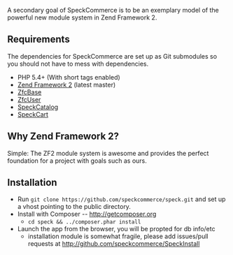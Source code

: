 
A secondary goal of SpeckCommerce is to be an exemplary model of the powerful
new module system in Zend Framework 2.

Requirements
------------

The dependencies for SpeckCommerce are set up as Git submodules so you should not have to mess with dependencies.

* PHP 5.4+ (With short tags enabled)
* [Zend Framework 2](https://github.com/zendframework/zf2) (latest master)
* [ZfcBase](https://github.com/ZF-Commons/ZfcBase)
* [ZfcUser](https://github.com/ZF-Commons/ZfcUser)
* [SpeckCatalog](https://github.com/speckcommerce/SpeckCatalog)
* [SpeckCart](https://github.com/speckcommerce/SpeckCart)


Why Zend Framework 2?
---------------------

Simple: The ZF2 module system is awesome and provides the perfect foundation for
a project with goals such as ours.

Installation
------------

* Run `git clone https://github.com/speckcommerce/speck.git` and
  set up a vhost pointing to the public directory.
* Install with Composer -- http://getcomposer.org
  * `cd speck && ../composer.phar install`
* Launch the app from the browser, you will be propted for db info/etc
  * installation module is somewhat fragile, please add issues/pull requests at http://github.com/speckcommerce/SpeckInstall
